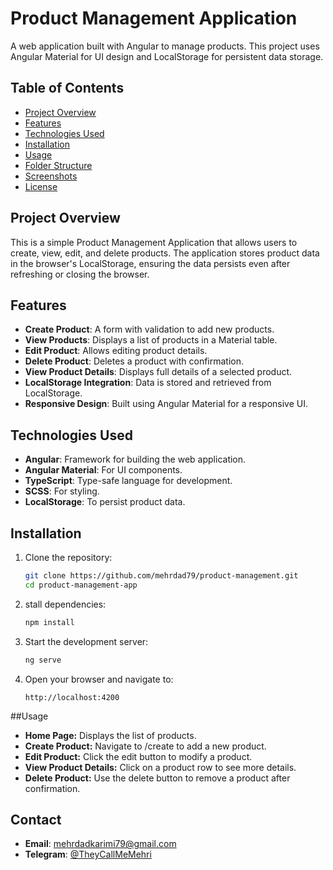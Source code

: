 # Product Management Application

A web application built with Angular to manage products. This project uses Angular Material for UI design and LocalStorage for persistent data storage.

## Table of Contents
- [Project Overview](#project-overview)
- [Features](#features)
- [Technologies Used](#technologies-used)
- [Installation](#installation)
- [Usage](#usage)
- [Folder Structure](#folder-structure)
- [Screenshots](#screenshots)
- [License](#license)

## Project Overview
This is a simple Product Management Application that allows users to create, view, edit, and delete products. The application stores product data in the browser's LocalStorage, ensuring the data persists even after refreshing or closing the browser.

## Features
- **Create Product**: A form with validation to add new products.
- **View Products**: Displays a list of products in a Material table.
- **Edit Product**: Allows editing product details.
- **Delete Product**: Deletes a product with confirmation.
- **View Product Details**: Displays full details of a selected product.
- **LocalStorage Integration**: Data is stored and retrieved from LocalStorage.
- **Responsive Design**: Built using Angular Material for a responsive UI.

## Technologies Used
- **Angular**: Framework for building the web application.
- **Angular Material**: For UI components.
- **TypeScript**: Type-safe language for development.
- **SCSS**: For styling.
- **LocalStorage**: To persist product data.

## Installation

1. Clone the repository:
   ```bash
   git clone https://github.com/mehrdad79/product-management.git
   cd product-management-app
2. stall dependencies:
   ```bash
   npm install
3. Start the development server:
   ```bash
   ng serve
4. Open your browser and navigate to:
   ```arduino
   http://localhost:4200
##Usage
- **Home Page:** Displays the list of products.
- **Create Product:** Navigate to /create to add a new product.
- **Edit Product:** Click the edit button to modify a product.
- **View Product Details:** Click on a product row to see more details.
- **Delete Product:** Use the delete button to remove a product after confirmation.
## Contact
- **Email**: [mehrdadkarimi79@gmail.com](mailto:mehrdadkarimi79@gmail.com)
- **Telegram**: [@TheyCallMeMehri](https://t.me/TheyCallMeMehri)
